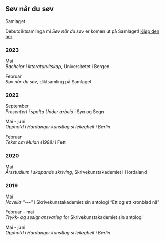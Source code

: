 ## Søv når du søv
Samlaget

Debutdiktsamlinga mi _Søv når du søv_ er komen ut på Samlaget!
[Kjøp den her](www.samlaget.no)

### 2023
  
Mai  
_Bachelor i litteraturvitskap_, Universitetet i Bergen  
  
Februar  
_Søv når du søv_, diktsamling på Samlaget  
  
  
### 2022
   
September   
_Presentert i spalta Under arbeid_ i Syn og Segn 

Mai - juni  
_Opphald i Hardanger kunstlag si leilegheit i Berlin_
   
Februar   
_Tekst om Mulan (1998)_ i Fett  
  
  
### 2020  
  
Mai  
_Årsstudium i skapande skriving_, Skrivekunstakademiet i Hordaland  


### 2019

Mai  
_Novella "---"_ i Skrivekunstakademiet sin antologi “Ett og ett kronblad nå”

Februar - mai  
_Trykk- og sesignansvarleg_ for Skrivekunstakademiet sin antologi

Mai - juni  
_Opphald i Hardanger kunstlag si leilegheit i Berlin_


